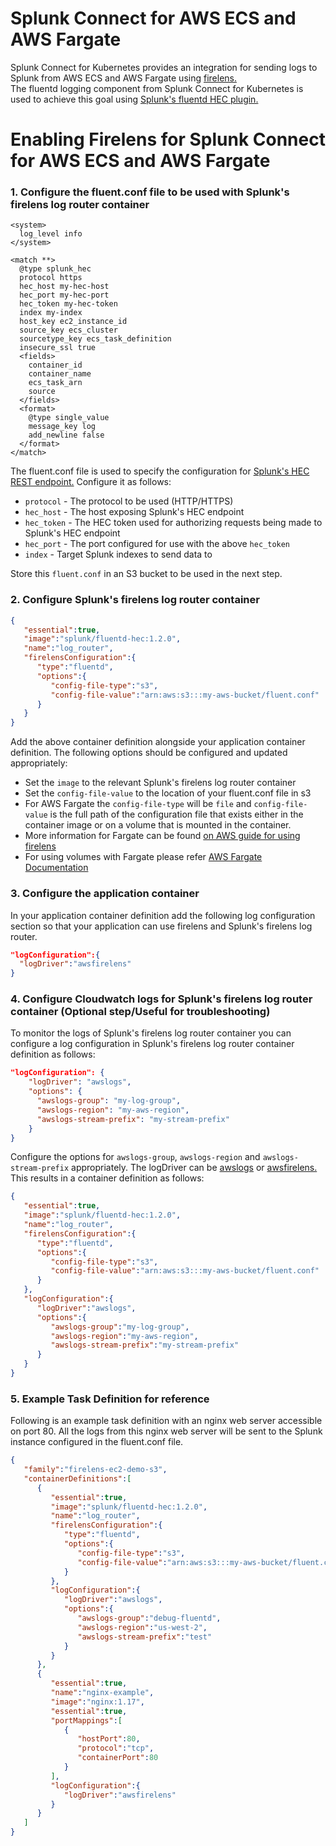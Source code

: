 # Splunk Connect for AWS ECS and AWS Fargate

Splunk Connect for Kubernetes provides an integration for sending logs to Splunk from AWS ECS and AWS Fargate using [firelens.](https://docs.aws.amazon.com/AmazonECS/latest/developerguide/using_firelens.html) <br/>
The fluentd logging component from Splunk Connect for Kubernetes is used to achieve this goal using [Splunk's fluentd HEC plugin.](https://github.com/splunk/fluent-plugin-splunk-hec)

# Enabling Firelens for Splunk Connect for AWS ECS and AWS Fargate

### 1. Configure the fluent.conf file to be used with Splunk's firelens log router container
```
<system>
  log_level info
</system>

<match **>
  @type splunk_hec
  protocol https
  hec_host my-hec-host
  hec_port my-hec-port
  hec_token my-hec-token
  index my-index
  host_key ec2_instance_id
  source_key ecs_cluster
  sourcetype_key ecs_task_definition
  insecure_ssl true
  <fields>
    container_id
    container_name
    ecs_task_arn
    source
  </fields>
  <format>
    @type single_value
    message_key log
    add_newline false
  </format>
</match>
```
The fluent.conf file is used to specify the configuration for [Splunk's HEC REST endpoint.](http://dev.splunk.com/view/event-collector/SP-CAAAE7F) Configure it as follows: <br/>
* `protocol` - The protocol to be used (HTTP/HTTPS)
* `hec_host` - The host exposing Splunk's HEC endpoint
* `hec_token` - The HEC token used for authorizing requests being made to Splunk's HEC endpoint
* `hec_port` - The port configured for use with the above `hec_token`
* `index` - Target Splunk indexes to send data to

Store this `fluent.conf` in an S3 bucket to be used in the next step.

### 2. Configure Splunk's firelens log router container
```json
{
   "essential":true,
   "image":"splunk/fluentd-hec:1.2.0",
   "name":"log_router",
   "firelensConfiguration":{
      "type":"fluentd",
      "options":{
         "config-file-type":"s3",
         "config-file-value":"arn:aws:s3:::my-aws-bucket/fluent.conf"
      }
   }
}
```
Add the above container definition alongside your application container definition. The following options should be configured and updated appropriately:<br/>
* Set the `image` to the relevant Splunk's firelens log router container
* Set the `config-file-value` to the location of your fluent.conf file in s3
* For AWS Fargate the `config-file-type` will be `file` and `config-file-value` is the full path of the configuration file that exists either in the container image or on a volume that is mounted in the container.
* More information for Fargate can be found [on AWS guide for using firelens](https://docs.aws.amazon.com/AmazonECS/latest/developerguide/using_firelens.html) 
* For using volumes with Fargate please refer [AWS Fargate Documentation](https://docs.aws.amazon.com/AmazonECS/latest/developerguide/using_data_volumes.html)


### 3. Configure the application container
In your application container definition add the following log configuration section so that your application can use firelens and Splunk's firelens log router.
```json
"logConfiguration":{
  "logDriver":"awsfirelens"
}
```

### 4. Configure Cloudwatch logs for Splunk's firelens log router container (Optional step/Useful for troubleshooting)
To monitor the logs of Splunk's firelens log router container you can configure a log configuration in Splunk's firelens log router container definition as follows:
```json
"logConfiguration": {
    "logDriver": "awslogs",
    "options": {
      "awslogs-group": "my-log-group",
      "awslogs-region": "my-aws-region",
      "awslogs-stream-prefix": "my-stream-prefix"
    }
}
```
Configure the options for `awslogs-group`, `awslogs-region` and `awslogs-stream-prefix` appropriately. The logDriver can be [awslogs](https://docs.aws.amazon.com/AmazonECS/latest/developerguide/using_awslogs.html) or [awsfirelens.](https://docs.aws.amazon.com/AmazonECS/latest/developerguide/using_firelens.html)
This results in a container definition as follows:
```json
{
   "essential":true,
   "image":"splunk/fluentd-hec:1.2.0",
   "name":"log_router",
   "firelensConfiguration":{
      "type":"fluentd",
      "options":{
         "config-file-type":"s3",
         "config-file-value":"arn:aws:s3:::my-aws-bucket/fluent.conf"
      }
   },
   "logConfiguration":{
      "logDriver":"awslogs",
      "options":{
         "awslogs-group":"my-log-group",
         "awslogs-region":"my-aws-region",
         "awslogs-stream-prefix":"my-stream-prefix"
      }
   }
}
```

### 5. Example Task Definition for reference
Following is an example task definition with an nginx web server accessible on port 80. All the logs from this nginx web server will be sent to the Splunk instance configured in the fluent.conf file.
```json
{
   "family":"firelens-ec2-demo-s3",
   "containerDefinitions":[
      {
         "essential":true,
         "image":"splunk/fluentd-hec:1.2.0",
         "name":"log_router",
         "firelensConfiguration":{
            "type":"fluentd",
            "options":{
               "config-file-type":"s3",
               "config-file-value":"arn:aws:s3:::my-aws-bucket/fluent.conf"
            }
         },
         "logConfiguration":{
            "logDriver":"awslogs",
            "options":{
               "awslogs-group":"debug-fluentd",
               "awslogs-region":"us-west-2",
               "awslogs-stream-prefix":"test"
            }
         }
      },
      {
         "essential":true,
         "name":"nginx-example",
         "image":"nginx:1.17",
         "essential":true,
         "portMappings":[
            {
               "hostPort":80,
               "protocol":"tcp",
               "containerPort":80
            }
         ],
         "logConfiguration":{
            "logDriver":"awsfirelens"
         }
      }
   ]
}
```
